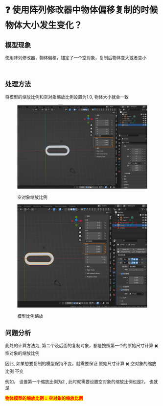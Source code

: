 # ❓ 使用阵列修改器中物体偏移复制的时候物体大小发生变化？

## 模型现象

使用阵列修改器，物体偏移，锚定了一个空对象，复制后物体变大或者变小

<figure><img src="../.gitbook/assets/阵列修改器-物体大小变化.gif" alt=""><figcaption></figcaption></figure>

## 处理方法

将模型的缩放比例和空对象缩放比例设置为1.0, 物体大小就会一致

<figure><img src="../.gitbook/assets/image (8).png" alt=""><figcaption><p>空对象缩放比例</p></figcaption></figure>

<figure><img src="../.gitbook/assets/image (1) (1) (1) (1).png" alt=""><figcaption><p>模型比例缩放</p></figcaption></figure>

## 问题分析

此处的计算方法为, 第二个及后面的复制对象，都是按照第一个的原始尺寸计算 ✖️ 空对象的缩放比例

因此, 如果想要复制的模型保持不变，就需要保证 原始尺寸计算 ✖️ 空对象的缩放比例  不变&#x20;

例如， 设置第一个缩放比例为2 , 此时就需要设置空对象的缩放比例也是2， 也就是&#x20;

<mark style="color:red;">**物体模型的缩放比例 = 空对象的缩放比例**</mark>



